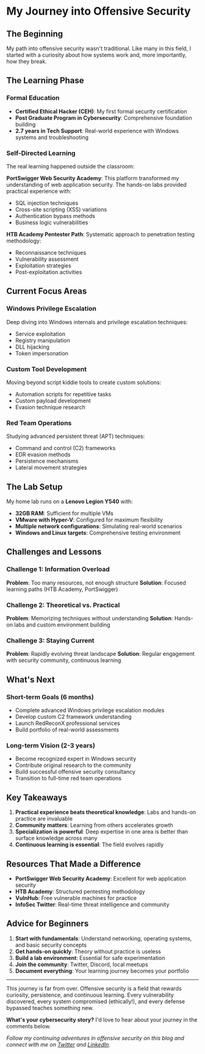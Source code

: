 # My Journey into Offensive Security

## The Beginning

My path into offensive security wasn't traditional. Like many in this field, I started with a curiosity about how systems work and, more importantly, how they break.

## The Learning Phase

### Formal Education
- **Certified Ethical Hacker (CEH)**: My first formal security certification
- **Post Graduate Program in Cybersecurity**: Comprehensive foundation building
- **2.7 years in Tech Support**: Real-world experience with Windows systems and troubleshooting

### Self-Directed Learning
The real learning happened outside the classroom:

**PortSwigger Web Security Academy**: This platform transformed my understanding of web application security. The hands-on labs provided practical experience with:
- SQL injection techniques
- Cross-site scripting (XSS) variations
- Authentication bypass methods
- Business logic vulnerabilities

**HTB Academy Pentester Path**: Systematic approach to penetration testing methodology:
- Reconnaissance techniques
- Vulnerability assessment
- Exploitation strategies
- Post-exploitation activities

## Current Focus Areas

### Windows Privilege Escalation
Deep diving into Windows internals and privilege escalation techniques:
- Service exploitation
- Registry manipulation
- DLL hijacking
- Token impersonation

### Custom Tool Development
Moving beyond script kiddie tools to create custom solutions:
- Automation scripts for repetitive tasks
- Custom payload development
- Evasion technique research

### Red Team Operations
Studying advanced persistent threat (APT) techniques:
- Command and control (C2) frameworks
- EDR evasion methods
- Persistence mechanisms
- Lateral movement strategies

## The Lab Setup

My home lab runs on a **Lenovo Legion Y540** with:
- **32GB RAM**: Sufficient for multiple VMs
- **VMware with Hyper-V**: Configured for maximum flexibility
- **Multiple network configurations**: Simulating real-world scenarios
- **Windows and Linux targets**: Comprehensive testing environment

## Challenges and Lessons

### Challenge 1: Information Overload
**Problem**: Too many resources, not enough structure
**Solution**: Focused learning paths (HTB Academy, PortSwigger)

### Challenge 2: Theoretical vs. Practical
**Problem**: Memorizing techniques without understanding
**Solution**: Hands-on labs and custom environment building

### Challenge 3: Staying Current
**Problem**: Rapidly evolving threat landscape
**Solution**: Regular engagement with security community, continuous learning

## What's Next

### Short-term Goals (6 months)
- Complete advanced Windows privilege escalation modules
- Develop custom C2 framework understanding
- Launch RedReconX professional services
- Build portfolio of real-world assessments

### Long-term Vision (2-3 years)
- Become recognized expert in Windows security
- Contribute original research to the community
- Build successful offensive security consultancy
- Transition to full-time red team operations

## Key Takeaways

1. **Practical experience beats theoretical knowledge**: Labs and hands-on practice are invaluable
2. **Community matters**: Learning from others accelerates growth
3. **Specialization is powerful**: Deep expertise in one area is better than surface knowledge across many
4. **Continuous learning is essential**: The field evolves rapidly

## Resources That Made a Difference

- **PortSwigger Web Security Academy**: Excellent for web application security
- **HTB Academy**: Structured pentesting methodology
- **VulnHub**: Free vulnerable machines for practice
- **InfoSec Twitter**: Real-time threat intelligence and community

## Advice for Beginners

1. **Start with fundamentals**: Understand networking, operating systems, and basic security concepts
2. **Get hands-on quickly**: Theory without practice is useless
3. **Build a lab environment**: Essential for safe experimentation
4. **Join the community**: Twitter, Discord, local meetups
5. **Document everything**: Your learning journey becomes your portfolio

---

This journey is far from over. Offensive security is a field that rewards curiosity, persistence, and continuous learning. Every vulnerability discovered, every system compromised (ethically!), and every defense bypassed teaches something new.

**What's your cybersecurity story?** I'd love to hear about your journey in the comments below.

*Follow my continuing adventures in offensive security on this blog and connect with me on [Twitter](https://twitter.com/redreconx) and [LinkedIn](https://linkedin.com/company/redreconx).*
```
